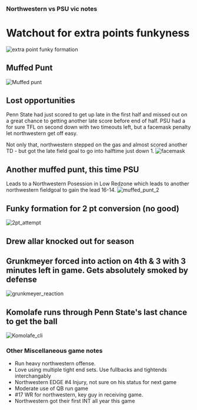 ### Northwestern vs PSU vic notes

# Watchout for extra points funkyness
![extra point funky formation](https://media.cleanshot.cloud/media/12651/q1ZMpBYwWZziHbMFKVDls6ljenfSZwPlHdL5KtKZ.jpeg?Expires=1760481784&Signature=PgT-j~JiZMo5My4bzyNPmWLJKTtWKi4rC4ZyzOEc610eZE5Cp8bgPZOAe5dTX1DAJrGK08idNbBp0UhuHsXaL1oF83yL4ybwaywExIILA-hT-cJY4AeXzN3s7LWgA9~gysjT6ALFnkauOnp-dlc6IZCgW-IAasYq-1qVWLSypAJ3j9xNy2chzvKwmAOYKF50ibK8Mpufxs78Cj34LVWRlw20nWe0sbtK8pTA0dsy36ir9vObvjrnJnALlCWpapQChtUyBGD8xEsEFTfnty6zA-VcNrT7Tl~aTLiK3AI0By9nzwMP-9JDRnyNlr4SDLJyBPMy6E4ATzb2XVSDKBNHqQ__&Key-Pair-Id=K269JMAT9ZF4GZ)

## Muffed Punt
![Muffed punt](https://media.cleanshot.cloud/media/12651/AkKOKpMcvQcKoGe94fqe4Pd60vJR2JqtoMe2Qajo.jpeg?Expires=1760482035&Signature=ihnMMikekVZSyWz2rpvxETX2KsgwuAj66mmWzwB7ATkf5l5AyqKywsTVtSfs7IZx4SVAqqJhxp665Qe6hCGpyTlwAOvgbLiZKHUiMlJDpK3NtohVvckuYllYYTpDoII-h9wBo8imt6MfWojNvmgRkG30if~AxjpOV9YuvCyQvx-~G~du~uX0vueFJ2tgxoVloFAWxWCpCQjcUEW6D76OpcT9xFYfhhh1EvZHTnxAwkEbS2MFGG7yA~p89KEXRaHDOUuY663~4ICEai5bwZ5KhH~3iygmKISof-~sIQwyFuOzihEfIYDV5~gj6n5DZ~lHbO2D8t50I5Go2MMnIumX~w__&Key-Pair-Id=K269JMAT9ZF4GZ)

## Lost opportunities
Penn State had just scored to get up late in the first half and missed out on a great chance to getting another late score before end of half. PSU had a for sure TFL on second down with two timeouts left, but a facemask penalty let northwestern get off easy.

Not only that, northwestern stepped on the gas and almost scored another TD - but got the late field goal to go into halftime just down 1.
![facemask](https://media.cleanshot.cloud/media/12651/fBVDHaUbhnEcB5rG3s7zXuUqZ8xki2Fi2PjtuS54.jpeg?Expires=1760482610&Signature=bI3t2q6JQhYxd21N6O1y0jxqU1jUNc80IJjsVgebAxMT-mnicr0rNKYICynvUbaWykIHq6bV9ETdTyijxkUsQxXYFXR7P8akCkMnFxagyz~mdh8303yyZkycVu2BlvTHXCG-wVVHPoM3llFNuDJlLydoT1lgyVr61qpUKbYVJF2xmCrr4aMSi6mbrUo-im-7bl2pKSpZVSOS9TnbMKbOpACNc9ssa0Cy4DbDoJbsitTv-5DVDpXUvy173IKWJbqKjfVyn23BHOfR~CE-ZmbqnUR3W1Fz6O415ekj3l2jYv39ChE9Suaw4vCXFejx51cmk8JhZOMT6yjHwbZGZ5qAKg__&Key-Pair-Id=K269JMAT9ZF4GZ)

## Another muffed punt, this time PSU
Leads to a Northwestern Posession in Low Redzone which leads to another northwestern fieldgoal to gain the lead 16-14.
![muffed_punt_2](https://media.cleanshot.cloud/media/12651/B5fTAkisxsPVnNa4la0GNkCEqgstGqaKsPe2Duub.jpeg?Expires=1760489251&Signature=fxJGsAlJ3jbGBRU8eNcNaeOs9wX4QmXpVOaRQfgFt0BKWQ4eKs6ydR472b5AbwRE6pZaUoKFEln9YzTzmteEsAyS9Uyp3L14BfmpwjkWEO8Q3D1TfsClSgy2JSqvQj8copgGXOqmoW8mljJlbN1OIJH4ppTfkIvmJIaQD5LTcGzHQWsEabpbjHLdNfFlWUzlLshwHGO5q0eBVsVJXOz-jeUHcSSEF7JPkoICS8xBhh2bI-X4US7TEP56ENzvKXr5tpfkHsXgRD0Q4yW2X1vI2YfhcJnNyAK1G5~JjkC2ywRyQrpwdj2stLUCyrVSJthpmzKfYUOxR8RTEs5g0SQ3cw__&Key-Pair-Id=K269JMAT9ZF4GZ)


## Funky formation for 2 pt conversion (no good)
![2pt_attempt](https://media.cleanshot.cloud/media/12651/4OgW5Iehyg4UreCtDIigVc1wFE3Ah7Tuai55sASd.gif?Expires=1760490280&Signature=j04AcV31D6AVMjh9rns880R7pxDeP36BeUulAuXniwoFowoBpqIguK1P6yI1iuMEmcCx2KMLz6kVVMk4iFpopwlrXLjxWRnIcd2UU-PYTjWJyE3nr7vu64A9UunI~PCTC3VGgGtk~85ao7IjV~WY0nd3LHi8nxdKVP1g4yXiQEVUqPmKzWhGL4i8t4m6M5tpF0Kw0BVKYWrJvMN2gXLJ8gDmOovaHNKNjhrf-IvdN5~GJF2aE00D7C9zdQmv61G4oRWMxEjJDNQphNWWSbVt~-I4SOvQla7Mcdi55EAl-Lt0VkuHeTA0EeI0HjbhS0txab7cVC2kXZv-u7UnN8swgA__&Key-Pair-Id=K269JMAT9ZF4GZ)

## Drew allar knocked out for season

## Grunkmeyer forced into action on 4th & 3 with 3 minutes left in game. Gets absolutely smoked by defense
![grunkmeyer_reaction](https://media.cleanshot.cloud/media/12651/X7SjFmSLrP7zT9ZOAqBKbaAammhVbZEeQoodPwfu.jpeg?Expires=1760491209&Signature=HGRzo0QlkhMNnvbdpwt7dMFUrgGvtu6-Ut34tVekkCZbQ3GviihjkAGgiJPPe3woqgfqetjc6fBAiAunQhq8RisNroIdbDjHK3T8savsrAfP7nQrAedJhissezv9gaKIFK2da1-X8yKEPVYgg1-TvhDokk0V5qUWfnR4kU5ebp0Y00XO4~cLlRUNW0PTAPFfzI1SYn~29wVJV7wI-uWcgq7CDKJgytsseh3DTZ-5u1mjajkjqD2As1lc29n1nmZqZ7PnZnAlHHCIsFW97Y5oedMeXNgvsA2KwHMg~-lszOyRkKwT8Dps3jyqkla7MmaLpZuRhiKopo3kncRqiywCKg__&Key-Pair-Id=K269JMAT9ZF4GZ)


## Komolafe runs through Penn State's last chance to get the ball
![Komolafe_cli](https://media.cleanshot.cloud/media/12651/tLxKAQwYiTdtswKx2mKEMIDnDP0qCIDdUL24rN3L.jpeg?Expires=1760491663&Signature=D7TwH99jBtxwZ-mUc33w~y4rAerWgsiDnfuf6CNsj9NO1gIoDMs1cxDUnhAm1ZlU3ioEHeMB-YJHUbraTEaRLs6xJiHDp-imFJUYgTZTNDrcCs7H8voQoh0KuAI-0LK7Nc-aC5Pb6~9eAEzpgd3lrsgHElCNH777e~FECXyXfmadCTT0nhqbZcZe0bXlZhmRt8-N1OqdhAyuyleHK6V34f7JxPAJzsty-yj8iUX-E3NEc7OUnPs-SZScRydfAh~juuHpcwdz6MHf8RPTQKoKB85u~6oQEZIMt1d4P2P6z1DN56GpcN131abUMz1U1BlkFiYI8kUxParA3a-yd3PkhA__&Key-Pair-Id=K269JMAT9ZF4GZ)

### Other Miscellaneous game notes
* Run heavy northwestern offense. 
* Love using multiple tight end sets. Use fullbacks and tightends interchangably 
* Northwestern EDGE #4 Injury, not sure on his status for next game
* Moderate use of QB run game
* #17 WR for northwestern, key guy in receiving game.
* Northwestern got their first INT all year this game